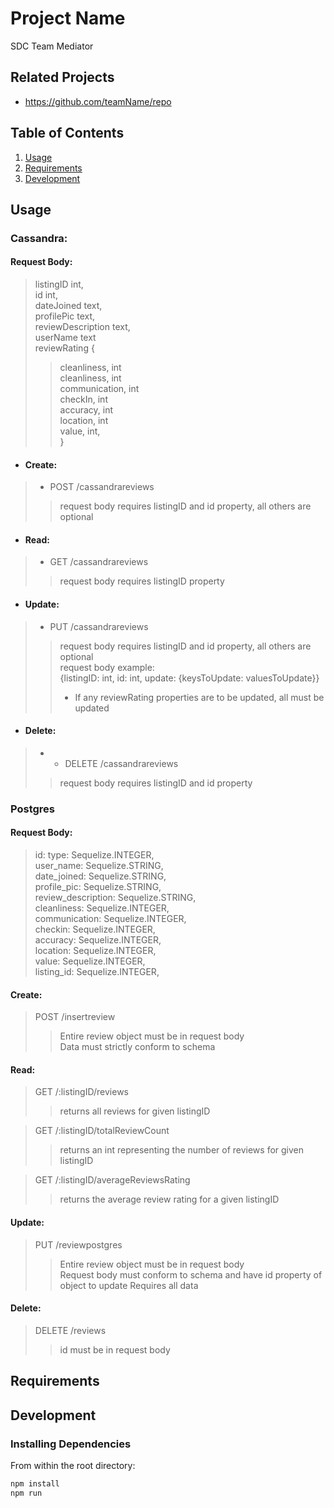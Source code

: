 # Project Name

SDC Team Mediator

## Related Projects

  - https://github.com/teamName/repo


## Table of Contents

1. [Usage](#Usage)
1. [Requirements](#requirements)
1. [Development](#development)

## Usage


### Cassandra:
 #### Request Body:
> listingID int, <br>
> id int, <br>
> dateJoined text, <br>
> profilePic text, <br>
> reviewDescription text, <br>
> userName text <br>
> reviewRating { <br>
>> cleanliness, int <br>
>> cleanliness, int <br>
>> communication, int <br>
>> checkIn, int <br>
>> accuracy, int <br>
>> location, int <br>
>> value, int, <br>}
* #### Create:
> * POST /cassandrareviews
>>request body requires listingID and id property, all others are optional
* #### Read:
> * GET /cassandrareviews
>>request body requires listingID property
* #### Update:
> * PUT /cassandrareviews
>> request body requires listingID and id property, all others are optional  <br>
>> request body example:  <br>
>>{listingID: int, id: int, update: {keysToUpdate: valuesToUpdate}} <br>
>> * If any reviewRating properties are to be updated, all must be updated
* #### Delete:
>* * DELETE /cassandrareviews
>> request body requires listingID and id property


### Postgres
#### Request Body:
> id: type: Sequelize.INTEGER, <br>
> user_name: Sequelize.STRING, <br>
> date_joined: Sequelize.STRING, <br>
> profile_pic: Sequelize.STRING, <br>
> review_description: Sequelize.STRING, <br>
> cleanliness: Sequelize.INTEGER, <br>
> communication: Sequelize.INTEGER, <br>
> checkin: Sequelize.INTEGER, <br>
> accuracy: Sequelize.INTEGER, <br>
> location: Sequelize.INTEGER, <br>
> value: Sequelize.INTEGER, <br>
> listing_id: Sequelize.INTEGER, <br>
#### Create:
>POST /insertreview
>>Entire review object must be in request body<br>
>>Data must strictly conform to schema
#### Read:
>GET /:listingID/reviews
>>returns all reviews for given listingID

>GET /:listingID/totalReviewCount
>>returns an int representing the number of reviews for given listingID

>GET /:listingID/averageReviewsRating
>>returns the average review rating for a given listingID
#### Update:
>PUT /reviewpostgres
>>Entire review object must be in request body<br>
>>Request body must conform to schema and have id property of object to update
>>Requires all data
#### Delete:
>DELETE /reviews
>>id must be in request body

## Requirements



## Development

### Installing Dependencies

From within the root directory:

```sh
npm install
npm run
```

